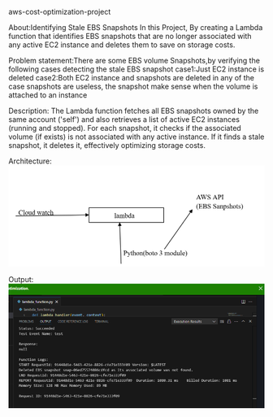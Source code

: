 aws-cost-optimization-project

About:Identifying Stale EBS Snapshots
In this Project, By creating a Lambda function that identifies EBS snapshots that are no longer associated with any active EC2 instance and deletes them to save on storage costs.

Problem statement:There are some EBS volume Snapshots,by verifying the following cases detecting the stale EBS snapshot
case1:Just EC2 instance is deleted
case2:Both EC2 instance and snapshots are deleted in any of the case snapshots are useless, the snapshot make sense when the volume is attached to an instance

Description:
The Lambda function fetches all EBS snapshots owned by the same account ('self') and also retrieves a list of active EC2 instances (running and stopped). For each snapshot, it checks if the associated volume (if exists) is not associated with any active instance. If it finds a stale snapshot, it deletes it, effectively optimizing storage costs.

Architecture:
![image-alt](https://github.com/pranali-sawant20/aws-cost-optimization-project/blob/dc6f023b9d43ac31d73a3ed253fec4f65ad3c9ad/architecutre-cost-optimization.png)

Output:
![image-alt](https://github.com/pranali-sawant20/aws-cost-optimization-project/blob/15234f756ce5c8f0708382062e63dd53d1e36b3e/cost-optimization-output.png)
